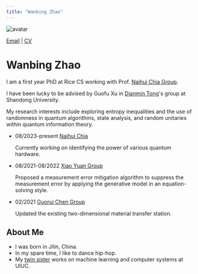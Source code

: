 ```yaml
---
title: "Wanbing Zhao"
---
```


![avatar](https://raw.github.com/wanbingzhao/wanbingzhao.github.io/main/wbzhao2.jpg)

[Email](https://mail.google.com/mail/u/0/?fs=1&tf=cm&source=mailto&to=wz56@rice.edu) \| [CV](https://drive.google.com/file/d/150KHJTSFDX6mbsOViiD1_Oixmx36oub4/view?usp=share_link)

# Wanbing Zhao

I am a first year PhD at Rice CS working with Prof. [Naihui Chia Group](https://sites.google.com/view/naihuichia).  

I have been lucky to be advised by Guofu Xu in [Dianmin Tong](https://www.researchgate.net/profile/Dianmin-Tong)'s group at Shandong University.

<!-- I've also visited [Guorui Chen](https://scholar.google.com/citations?user=1vAbo0oAAAAJ&hl=zh-CN)'s group at Shanhai Jiaotong University, and [Xiao Yuan](http://cfcs.pku.edu.cn/english/people/faculty/xiaoyuan/index.htm)'s group at Peking University. -->

My research interests include exploring entropy inequalities and the use of randomness in quantum algorithms, state analysis, and random unitaries within quantum information theory. <!--My motivation is to xxx.--> 

<!--## News-->

<!-- - [March 2021]-->

<!-- ## Publications

- [Theoretical study on the electronic structures and transport properties of Ti<sub>32-x</sub>Hf<sub>x</sub>Ni32Sn<sub>32-y</sub>Sb<sub>y</sub>half-Heusler compounds.](https://www.sciencedirect.com/science/article/abs/pii/S092145262030394X)

  Zhao, L., Wang, J., **Zhao, W.**, Wang, Q., Li, J., Liu, J., Wang, C.

  Physica B: Condensed Matter, 2020

## Research
<!--- 06/2022-present  [Daniel Lidar Group](http://qserver.usc.edu/blog/2016/02/daniel-lidar/) 

     Investigating a new quantum algorithm - quantum annealer with a driver made out of long-range interactions.!-->
- 08/2023-present [Naihui Chia](https://sites.google.com/view/naihuichia)

    Currently working on identifying the power of various quantum hardware.
  
<!-- 03/2022-05/2022  [Guofu Xu](https://faculty.sdu.edu.cn/xuguofu/en/lwcg/662813/list/index.htm)
  
     Studied the effeciency of quantum error mitigation strategies.!-->

- 08/2021-08/2022  [Xiao Yuan Group](http://cfcs.pku.edu.cn/english/people/faculty/xiaoyuan/index.htm)
  
     Proposed a measurement error mitigation algorithm to suppress the measurement error by applying the generative model in an equation-solving style.

- 02/2021    [Guorui Chen Group](https://2d.sjtu.edu.cn/)

     Updated the existing two-dimensional material transfer station.

<!-- - 09/2019-09/2020  [Lanling Zhao Group](https://faculty.sdu.edu.cn/zhaolanling/en/index.htm)

     Studied the electronic structures and transport properties of thermoelectric materials using density-functional theory (DFT).

## Papers
- Measurement Error Mitigation with Neural Networks (in preparation)
- [The Influence of Music](https://drive.google.com/file/d/1dKUXeIqX75Y9yWAdef0moNYm0CAfDTKB/view?usp=sharing)

## Paper Notes
- [Machine learning of high dimensional data on a noisy quantum processor](https://drive.google.com/file/d/1JVrfIe8dcfMQ08WaThREQ1kFX8U85mvP/view?usp=sharing)
<!-- [Quantum Self-Supervised Learning](https://docs.google.com/presentation/d/1aTKGMQLXegpj6OgA4Zs9bivxLpxEcaTk/edit?usp=sharing&ouid=115452466567571275021&rtpof=true&sd=true)-->
## About Me

- I was born in Jilin, China.
- In my spare time, I like to dance hip-hop.
- My [twin sister](https://wy-go.github.io) works on machine learning and computer systems at UIUC.
